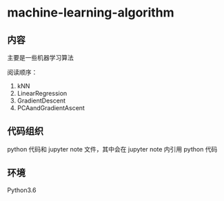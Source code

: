 # machine-learning-algorithm
## 内容
主要是一些机器学习算法

阅读顺序：

1. kNN
2. LinearRegression
3. GradientDescent
4. PCAandGradientAscent

## 代码组织
python 代码和 jupyter note 文件，其中会在 jupyter note 内引用 python 代码
## 环境
Python3.6
